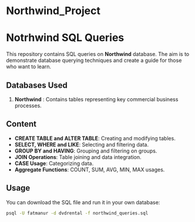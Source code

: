 # Northwind_Project

# Notrhwind SQL Queries
This repository contains SQL queries on **Northwind** database. The aim is to demonstrate database querying techniques and create a guide for those who want to learn.

## Databases Used
1. **Northwind** : Contains tables representing key commercial business processes.

## Content
- **CREATE TABLE and ALTER TABLE**: Creating and modifying tables.
- **SELECT, WHERE and LIKE**: Selecting and filtering data.
- **GROUP BY and HAVING**: Grouping and filtering on groups.
- **JOIN Operations**: Table joining and data integration.
- **CASE Usage**: Categorizing data.
- **Aggregate Functions**: COUNT, SUM, AVG, MIN, MAX usages.

## Usage
You can download the SQL file and run it in your own database:
```bash
psql -U fatmanur -d dvdrental -f northwind_queries.sql

